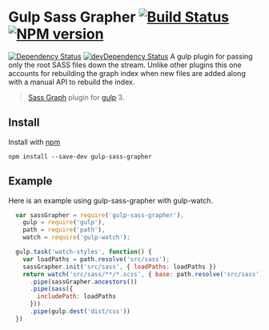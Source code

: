 
# Gulp Sass Grapher [![Build Status][travis-image]][travis-url] [![NPM version][npm-image]][npm-url]
[![Dependency Status][depstat-image]][depstat-url] [![devDependency Status][devdepstat-image]][devdepstat-url]
A gulp plugin for passing only the root SASS files down the stream. Unlike other plugins this one accounts for rebuilding the graph index when new files are added along with a manual API to rebuild the index.

> [Sass Graph](https://github.com/xzyfer/sass-graph) plugin for [gulp][gulp] 3.

## Install

Install with [npm](https://npmjs.org/package/gulp-sass-graph)

```
npm install --save-dev gulp-sass-grapher
```

## Example

Here is an example using gulp-sass-grapher with gulp-watch.

```javascript
  var sassGrapher = require('gulp-sass-grapher'),
    gulp = require('gulp'),
    path = require('path'),
    watch = require('gulp-watch');

  gulp.task('watch-styles', function() {
    var loadPaths = path.resolve('src/sass');
    sassGrapher.init('src/sass', { loadPaths: loadPaths })
    return watch('src/sass/**/*.scss', { base: path.resolve('src/sass') })
      .pipe(sassGrapher.ancestors())
      .pipe(sass({
        includePath: loadPaths
      }))
      .pipe(gulp.dest('dist/css'))
  })
```


[gulp]: http://gulpjs.com/
[npm-url]: https://npmjs.org/package/gulp-coffeelint
[npm-image]: http://img.shields.io/npm/v/gulp-coffeelint.svg

[travis-url]: http://travis-ci.org/jayzawrotny/gulp-sass-grapher
[travis-image]: https://travis-ci.org/jayzawrotny/gulp-sass-grapher.svg?branch=master

[depstat-url]: https://david-dm.org/jayzawrotny/gulp-sass-grapher
[depstat-image]: https://david-dm.org/jayzawrotny/gulp-sass-grapher.svg

[devdepstat-url]: https://david-dm.org/jayzawrotny/gulp-sass-grapher#info=devDependencies
[devdepstat-image]: https://david-dm.org/jayzawrotny/gulp-sass-grapher/dev-status.svg
